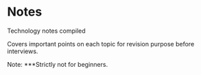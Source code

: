 # Notes
Technology notes compiled

Covers important points on each topic for revision purpose before interviews.

Note: ***Strictly not for beginners.

